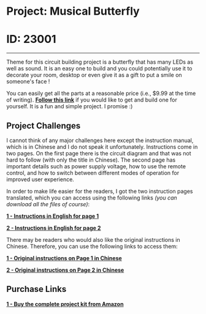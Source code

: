 # Project: Musical Butterfly

# ID: 23001
---
Theme for this circuit building project is a butterfly that has many LEDs as well as sound. It is an easy one to build and you could potentially use it to decorate your room, desktop or even give it as a gift to put a smile on someone's face !

You can easily get all the parts at a reasonable price (i.e., $9.99 at the time of writing). **[Follow this link][1]** if you would like to get and build one for yourself. It is a fun and simple project. I promise :)


Project Challenges
---
I cannot think of any major challenges here except the instruction manual, which is in Chinese and I do not speak it unfortunately. Instructions come in two pages. On the first page there is the circuit diagram and that was not hard to follow (with only the title in Chinese). The second page has important details such as power supply voltage, how to use the remote control, and how to switch between different modes of operation for improved user experience.

In order to make life easier for the readers, I got the two instruction pages translated, which you can access using the following links *(you can download all the files of course)*:

**[1 - Instructions in English for page 1][2]**

**[2 - Instructions in English for page 2][3]**

There may be readers who would also like the original instructions in Chinese. Therefore, you can use the following links to access them:

**[1 - Original instructions on Page 1 in Chinese][4]**

**[2 - Original instructions on Page 2 in Chinese][5]**

Purchase Links
---
**[1 - Buy the complete project kit from Amazon][1]**

[1]: https://amzn.to/3XwOpJJ
[2]: /Instructions_in_English_page_1_of_2.jpg
[3]: /Instructions_in_English_page_2_of_2.jpg
[4]: /Original_instructions_page_1_of_2.jpg
[5]: /Original_instructions_page_2_of_2.jpg